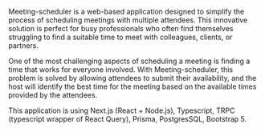 Meeting-scheduler is a web-based application designed to simplify the process of scheduling meetings with multiple attendees. This innovative solution is perfect for busy professionals who often find themselves struggling to find a suitable time to meet with colleagues, clients, or partners.

One of the most challenging aspects of scheduling a meeting is finding a time that works for everyone involved. With Meeting-scheduler, this problem is solved by allowing attendees to submit their availability, and the host will identify the best time for the meeting based on the available times provided by the attendees.

This application is using Next.js (React + Node.js), Typescript, TRPC (typescript wrapper of React Query), Prisma, PostgresSQL, Bootstrap 5.
